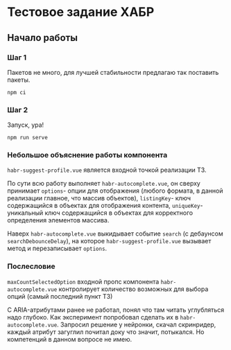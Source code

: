 # Тестовое задание ХАБР

## Начало работы

### Шаг 1

Пакетов не много, для лучшей стабильности предлагаю так поставить пакеты.
```
npm ci
```

### Шаг 2

Запуск, ура!

```
npm run serve
```

### Небольшое объяснение работы компонента

`habr-suggest-profile.vue` является входной точкой реализации ТЗ. 

По сути всю работу выполняет `habr-autocomplete.vue`, он сверху принимает `options`- опции для отображения (любого формата, в данной реализации главное, что массив объектов), `listingKey`- ключ содержащийся в объектах для отображения контента, `uniqueKey`-уникальный ключ содержащийся в объектах для корректного определения элементов массива.

Наверх `habr-autocomplete.vue` выкидывает событие `search` (с дебаунсом `searchDebounceDelay`), на которое `habr-suggest-profile.vue` вызывает метод и перезаписывает `options`.

### Послесловие

`maxCountSelectedOption` входной пропс компонента `habr-autocomplete.vue` контролирует количество возможных для выбора опций (самый последний пункт ТЗ)

С ARIA-атрибутами ранее не работал, понял что там читать углубляться надо глубоко. Как эксперимент попробовал сделать их в `habr-autocomplete.vue`. Запросил решение у нейронки, скачал скринридер, каждый атрибут загуглил почитал доку что значит, потыкался. Но компетенций в данном вопросе не имею.
